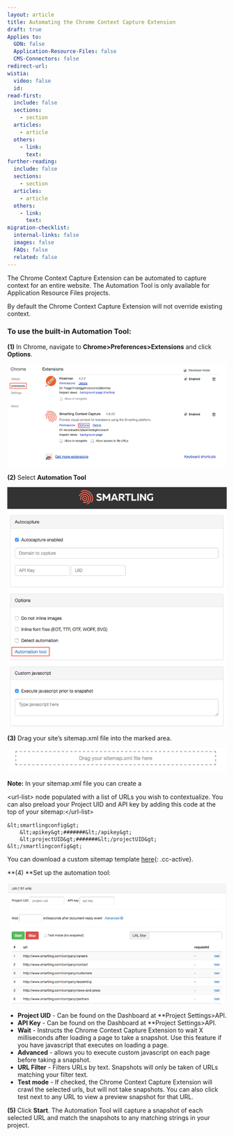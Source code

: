 ```yaml
---
layout: article
title: Automating the Chrome Context Capture Extension
draft: true
Applies to:
  GDN: false
  Application-Resource-Files: false
  CMS-Connectors: false
redirect-url:
wistia:
  video: false
  id:
read-first:
  include: false
  sections:
    - section
  articles:
    - article
  others:
    - link:
      text:
further-reading:
  include: false
  sections:
    - section
  articles:
    - article
  others:
    - link:
      text:
migration-checklist:
  internal-links: false
  images: false
  FAQs: false
  related: false
---
```



The Chrome Context Capture Extension can be automated to capture context for an entire website. The Automation Tool is only available for Application Resource Files projects.

By default the Chrome Context Capture Extension will not override existing context.

### To use the built-in Automation Tool:

**(1)** In Chrome, navigate to **Chrome&gt;Preferences&gt;Extensions** and click **Options**.

![](/uploads/versions/extensions-2---x----918-428x---.png)

**(2)** Select **Automation Tool**

![medium](/uploads/versions/smartling_context_snapshot_options-1---x----688-752x---.png)

**(3)** Drag your site’s sitemap.xml file into the marked area.

![](/uploads/versions/smartling_context_snapshot_options-2---x----1247-141x---.png)

**Note:** In your sitemap.xml file you can create a

&lt;url-list&gt; node populated with a list of URLs you wish to contextualize. You can also preload your Project UID and API key by adding this code at the top of your sitemap:&lt;/url-list&gt;

~~~
&lt;smartlingconfig&gt;
    &lt;apikey&gt;#######&lt;/apikey&gt;
    &lt;projectUID&gt;#######&lt;/projectUID&gt;
&lt;/smartlingconfig&gt;
~~~

You can download a custom sitemap template [here](){: .cc-active}.

**(4)&nbsp;**Set up the automation tool:

![](/uploads/versions/smartling_context_snapshot_options-3---x----946-525x---.png)

* **Project UID** - Can be found on the Dashboard at \*\*Project Settings&gt;API.
* **API Key** - Can be found on the Dashboard at \*\*Project Settings&gt;API.
* **Wait** - Instructs the Chrome Context Capture Extension to wait X milliseconds after loading a page to take a snapshot. Use this feature if you have javascript that executes on loading a page.
* **Advanced** - allows you to execute custom javascript on each page before taking a snapshot.
* **URL Filter** - Filters URLs by text. Snapshots will only be taken of URLs matching your filter text.
* **Test mode** - If checked, the Chrome Context Capture Extension will crawl the selected urls, but will not take snapshots. You can also click test next to any URL to view a preview snapshot for that URL.


**(5)** Click **Start**. The Automation Tool will capture a snapshot of each selected URL and match the snapshots to any matching strings in your project.